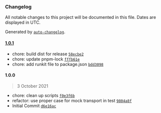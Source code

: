 ### Changelog

All notable changes to this project will be documented in this file. Dates are displayed in UTC.

Generated by [`auto-changelog`](https://github.com/CookPete/auto-changelog).

#### [1.0.1](https://github.com/simplyhexagonal/logger/compare/1.0.0...1.0.1)

- chore: build dist for release [`58ecbe2`](https://github.com/simplyhexagonal/logger/commit/58ecbe210fefdf13c29c9c31ec5e457b1ed7d3a9)
- chore: update pnpm-lock [`fffb61e`](https://github.com/simplyhexagonal/logger/commit/fffb61e5325a52c0992c121641d3caed34c5e9c7)
- chore: add runkit file to package.json [`bdd3098`](https://github.com/simplyhexagonal/logger/commit/bdd3098735fd29c8f48a047381dbc54ddca1a436)

#### 1.0.0

> 3 October 2021

- chore: clean up scripts [`f0e3f6b`](https://github.com/simplyhexagonal/logger/commit/f0e3f6b65fc90fcf1dbbe7b48d46452396a8b254)
- refactor: use proper case for mock transport in test [`9804a8f`](https://github.com/simplyhexagonal/logger/commit/9804a8f1cc380b19fdf15c7496fc909843167262)
- Initial Commit [`d6e16ac`](https://github.com/simplyhexagonal/logger/commit/d6e16ac6eda22f8bf6fd2f440447e462e430af48)
